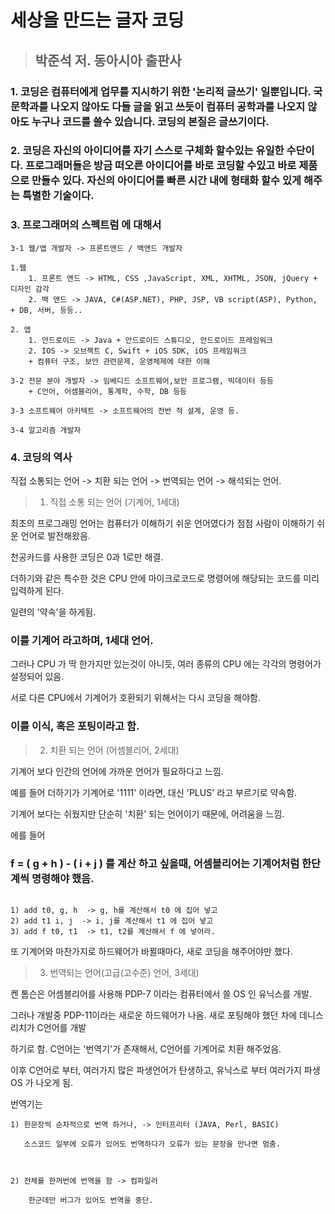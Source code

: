 # 세상을 만드는 글자 코딩
>## 박준석 저.  동아시아 출판사

### 1. 코딩은 컴퓨터에게 업무를 지시하기 위한 '논리적 글쓰기' 일뿐입니다. 국문학과를 나오지 않아도 다들 글을 읽고 쓰듯이 컴퓨터 공학과를 나오지 않아도 누구나 코드를 쓸수 있습니다. 코딩의 본질은 글쓰기이다.

### 2. 코딩은 자신의 아이디어를 자기 스스로 구체화 할수있는 유일한 수단이다. 프로그래머들은 방금 떠오른 아이디어를 바로 코딩할 수있고 바로 제품으로 만들수 있다. 자신의 아이디어를 빠른 시간 내에 형태화 할수 있게 해주는 특별한 기술이다.

### 3. 프로그래머의 스펙트럼 에 대해서
```
3-1 웹/앱 개발자 -> 프론트앤드 / 백앤드 개발자

1.웹
    1. 프론트 앤드 -> HTML, CSS ,JavaScript, XML, XHTML, JSON, jQuery + 디자인 감각
    2. 백 앤드 -> JAVA, C#(ASP.NET), PHP, JSP, VB script(ASP), Python, + DB, 서버, 등등..

2. 앱
    1. 안드로이드 -> Java + 안드로이드 스튜디오, 안드로이드 프레임워크
    2. IOS -> 오브젝트 C, Swift + iOS SDK, iOS 프레임워크
    + 컴퓨터 구조, 보안 관련문제, 운영체제에 대한 이해

3-2 전문 분야 개발자 -> 임베디드 소프트웨어,보안 프로그램, 빅데이터 등등 
    + C언어, 어셈블리어, 통계학, 수학, DB 등등

3-3 소프트웨어 아키텍트 -> 소프트웨어의 전반 적 설계, 운영 등.

3-4 알고리즘 개발자
```

### 4. 코딩의 역사
직접 소통되는 언어 -> 치환 되는 언어 -> 번역되는 언어 -> 해석되는 언어.

> 1. 직접 소통 되는 언어 (기계어, 1세대)


최초의 프로그래밍 언어는 컴퓨터가 이해하기 쉬운 언어였다가 점점 사람이 이해하기 쉬운 언어로 발전해왔음.

천공카드를 사용한 코딩은 0과 1로만 해결.

 더하기와 같은 특수한 것은 CPU 안에 마이크로코드로 명령어에 해당되는 코드를 미리 입력하게 된다.
 
 일련의 '약속'을 하게됨. 

### 이를 기계어 라고하며, 1세대 언어.

그러나 CPU 가 딱 한가지만 있는것이 아니듯, 여러 종류의 CPU 에는 각각의 명령어가 설정되어 있음. 

서로 다른 CPU에서 기계어가 호환되기 위해서는 다시 코딩을 해야함.

### 이를 이식, 혹은 포팅이라고 함. 

> 2. 치환 되는 언어 (어셈블리어, 2세대)

기계어 보다 인간의 언어에 가까운 언어가 필요하다고 느낌.

 예를 들어 더하기가 기계어로 '1111' 이라면, 대신 'PLUS' 라고 부르기로 약속함. 
 
 기계어 보다는 쉬웠지만  단순히 '치환' 되는 언어이기 때문에, 어려움을 느낌.


에를 들어 

### f = ( g + h ) - ( i + j ) 를 계산 하고 싶을때, 어셈블리어는 기계어처럼 한단계씩 명령해야 했음.
```

1) add t0, g, h  -> g, h를 계산해서 t0 에 집어 넣고
2) add t1 i, j  -> i, j를 계산해서 t1 에 집어 넣고
3) add f t0, t1  -> t1, t2를 계산해서 f 에 넣어라.
```
또 기계어와 마찬가지로 하드웨어가 바뀔때마다, 새로 코딩을 해주어야만 했다.

> 3. 번역되는 언어(고급(고수준) 언어, 3세대)

켄 톰슨은 어셈블리어를 사용해 PDP-7 이라는 컴퓨터에서 쓸 OS 인 유닉스를 개발. 

그러나 개발중 PDP-11이라는 새로운 하드웨어가 나옴. 새로 포팅해야 했던 차에 데니스 리치가 C언어를 개발 

하기로 함. C언어는 '번역기'가 존재해서, C언어를 기계어로 치환 해주었음. 

이후 C언어로 부터, 여러가지 많은 파생언어가 탄생하고, 유닉스로 부터 여러가지 파생 OS 가 나오게 됨.

번역기는 
```
1) 한문장씩 순차적으로 번역 하거나, -> 인터프리터 (JAVA, Perl, BASIC)
   
   소스코드 일부에 오류가 있어도 번역하다가 오류가 있는 문장을 만나면 멈춤. 



2) 전체를 한꺼번에 번역을 함 -> 컴파일러

    한군데만 버그가 있어도 번역을 중단.
```